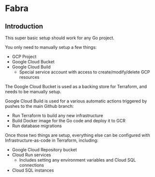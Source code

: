 # Fabra

## Introduction

This super basic setup should work for any Go project.

You only need to manually setup a few things:
- GCP Project
- Google Cloud Bucket
- Google Cloud Build
    - Special service account with access to create/modify/delete GCP resources

The Google Cloud Bucket is used as a backing store for Terraform, and needs to be manually setup.

Google Cloud Build is used for a various automatic actions triggered by pushes to the main Github branch:
- Run Terraform to build any new infrastructure
- Build Docker image for the Go code and deploy it to GCR
- Run database migrations

Once those two things are setup, everything else can be configured with Infrastructure-as-code in Terraform,
including:
- Google Cloud Repository bucket
- Cloud Run services
    - Includes setting any environment variables and Cloud SQL connections
- Cloud SQL instances
